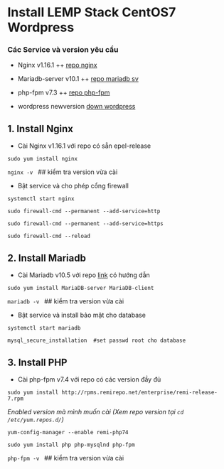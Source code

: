 # Install LEMP Stack CentOS7 Wordpress

### Các Service và version yêu cầu 


- Nginx v1.16.1 ++ [repo nginx](http://nginx.org/packages/centos/7/x86_64/)

- Mariadb-server v10.1 ++ [repo mariadb sv](https://mariadb.org/download/#mariadb-repositories)

- php-fpm v7.3 ++ [repo php-fpm](http://rpms.remirepo.net/enterprise/remi-release-7.rpm)

- wordpress newversion [down wordpress](http://wordpress.org/latest.tar.gz)

## 1. Install Nginx

- Cài Nginx v1.16.1 với repo có sẵn epel-release

```sudo yum install nginx```

```nginx -v ```  ## kiểm tra version vừa cài

- Bật service và cho phép cổng firewall

```systemctl start nginx```

```sudo firewall-cmd --permanent --add-service=http```

```sudo firewall-cmd --permanent --add-service=https```

```sudo firewall-cmd --reload```


## 2. Install Mariadb

- Cài Mariadb v10.5 với repo [link](https://mariadb.org/download/#mariadb-repositories) có hướng dẫn

```sudo yum install MariaDB-server MariaDB-client```


```mariadb -v ``` ## kiểm tra version vừa cài

- Bật service và install bảo mật cho database

```systemctl start mariadb```

```mysql_secure_installation  #set passwd root cho database```


## 3. Install PHP

- Cài php-fpm v7.4 với repo có các version đầy đủ

```sudo yum install http://rpms.remirepo.net/enterprise/remi-release-7.rpm```

*Enabled version mà mình muốn cài (Xem repo version tại ```cd /etc/yum.repos.d/```)*

```yum-config-manager --enable remi-php74 ```

```sudo yum install php php-mysqlnd php-fpm```

```php-fpm -v ```   ## kiểm tra version vừa cài

